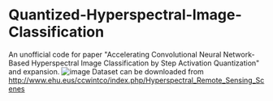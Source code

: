 # Quantized-Hyperspectral-Image-Classification
An unofficial code for paper "Accelerating Convolutional Neural Network-Based Hyperspectral Image Classification by Step Activation Quantization" and expansion.
![image](https://user-images.githubusercontent.com/46994308/130555492-dbb82b69-f506-46e0-9ad7-f7ef8804ea2c.png)
Dataset can be downloaded from http://www.ehu.eus/ccwintco/index.php/Hyperspectral_Remote_Sensing_Scenes
